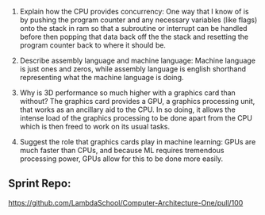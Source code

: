 <!-- Answers to the Short Answer Essay Questions go here -->

1. Explain how the CPU provides concurrency: One way that I know of is by pushing the program counter and any necessary variables (like flags) onto the stack in ram so that a subroutine or interrupt can be handled before then popping that data back off the the stack and resetting the program counter back to where it should be.


2. Describe assembly language and machine language: Machine language is just ones and zeros, while assembly language is english shorthand representing what the machine language is doing.


3. Why is 3D performance so much higher with a graphics card than without? The graphics card provides a GPU, a graphics processing unit, that works as an ancillary aid to the CPU. In so doing, it allows the intense load of the graphics processing to be done apart from the CPU which is then freed to work on its usual tasks.


4. Suggest the role that graphics cards play in machine learning: GPUs are much faster than CPUs, and because ML requires tremendous processing power, GPUs allow for this to be done more easily.


## Sprint Repo:
https://github.com/LambdaSchool/Computer-Architecture-One/pull/100